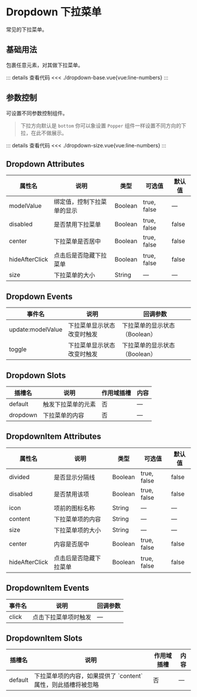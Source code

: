 <script setup>
import dropdownBase from "./dropdown-base.vue"
import dropdownSize from "./dropdown-size.vue"
</script>
# Dropdown 下拉菜单

常见的下拉菜单。

## 基础用法

包裹任意元素，对其做下拉菜单。

<dropdownBase />

::: details 查看代码
<<< ./dropdown-base.vue{vue:line-numbers}
:::

## 参数控制

可设置不同参数控制组件。

>下拉方向默认是 ```bottom``` 你可以象设置 ```Popper``` 组件一样设置不同方向的下拉，在此不做展示。

<dropdownSize />

::: details 查看代码
<<< ./dropdown-size.vue{vue:line-numbers}
:::


## Dropdown Attributes

<table>
  <thead>
    <tr>
      <th>属性名</th>
      <th>说明</th>
      <th>类型</th>
      <th>可选值</th>
      <th>默认值</th>
    </tr>
  </thead>
  <tbody>
    <tr>
      <td>modelValue</td>
      <td>绑定值，控制下拉菜单的显示</td>
      <td>Boolean</td>
      <td>true, false</td>
      <td>—</td>
    </tr>
    <tr>
      <td>disabled</td>
      <td>是否禁用下拉菜单</td>
      <td>Boolean</td>
      <td>true, false</td>
      <td>false</td>
    </tr>
    <tr>
      <td>center</td>
      <td>下拉菜单是否居中</td>
      <td>Boolean</td>
      <td>true, false</td>
      <td>false</td>
    </tr>
    <tr>
      <td>hideAfterClick</td>
      <td>点击后是否隐藏下拉菜单</td>
      <td>Boolean</td>
      <td>true, false</td>
      <td>false</td>
    </tr>
    <tr>
      <td>size</td>
      <td>下拉菜单的大小</td>
      <td>String</td>
      <td>—</td>
      <td>—</td>
    </tr>
  </tbody>
</table>

## Dropdown Events

<table>
  <thead>
    <tr>
      <th>事件名</th>
      <th>说明</th>
      <th>回调参数</th>
    </tr>
  </thead>
  <tbody>
    <tr>
      <td>update:modelValue</td>
      <td>下拉菜单显示状态改变时触发</td>
      <td>下拉菜单的显示状态（Boolean）</td>
    </tr>
    <tr>
      <td>toggle</td>
      <td>下拉菜单显示状态改变时触发</td>
      <td>下拉菜单的显示状态（Boolean）</td>
    </tr>
  </tbody>
</table>

## Dropdown Slots

<table>
  <thead>
    <tr>
      <th>插槽名</th>
      <th>说明</th>
      <th>作用域插槽</th>
      <th>内容</th>
    </tr>
  </thead>
  <tbody>
    <tr>
      <td>default</td>
      <td>触发下拉菜单的元素</td>
      <td>否</td>
      <td>—</td>
    </tr>
    <tr>
      <td>dropdown</td>
      <td>下拉菜单的内容</td>
      <td>否</td>
      <td>—</td>
    </tr>
  </tbody>
</table>


## DropdownItem Attributes

<table>
  <thead>
    <tr>
      <th>属性名</th>
      <th>说明</th>
      <th>类型</th>
      <th>可选值</th>
      <th>默认值</th>
    </tr>
  </thead>
  <tbody>
    <tr>
      <td>divided</td>
      <td>是否显示分隔线</td>
      <td>Boolean</td>
      <td>true, false</td>
      <td>false</td>
    </tr>
    <tr>
      <td>disabled</td>
      <td>是否禁用该项</td>
      <td>Boolean</td>
      <td>true, false</td>
      <td>false</td>
    </tr>
    <tr>
      <td>icon</td>
      <td>项前的图标名称</td>
      <td>String</td>
      <td>—</td>
      <td>—</td>
    </tr>
    <tr>
      <td>content</td>
      <td>下拉菜单项的内容</td>
      <td>String</td>
      <td>—</td>
      <td>—</td>
    </tr>
    <tr>
      <td>size</td>
      <td>下拉菜单项的大小</td>
      <td>String</td>
      <td>—</td>
      <td>—</td>
    </tr>
    <tr>
      <td>center</td>
      <td>内容是否居中</td>
      <td>Boolean</td>
      <td>true, false</td>
      <td>false</td>
    </tr>
    <tr>
      <td>hideAfterClick</td>
      <td>点击后是否隐藏下拉菜单</td>
      <td>Boolean</td>
      <td>true, false</td>
      <td>false</td>
    </tr>
  </tbody>
</table>


## DropdownItem Events

<table>
  <thead>
    <tr>
      <th>事件名</th>
      <th>说明</th>
      <th>回调参数</th>
    </tr>
  </thead>
  <tbody>
    <tr>
      <td>click</td>
      <td>点击下拉菜单项时触发</td>
      <td>—</td>
    </tr>
  </tbody>
</table>

## DropdownItem Slots

<table>
  <thead>
    <tr>
      <th>插槽名</th>
      <th>说明</th>
      <th>作用域插槽</th>
      <th>内容</th>
    </tr>
  </thead>
  <tbody>
    <tr>
      <td>default</td>
      <td>下拉菜单项的内容，如果提供了 `content` 属性，则此插槽将被忽略</td>
      <td>否</td>
      <td>—</td>
    </tr>
  </tbody>
</table>
